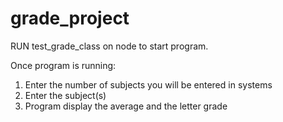# grade_project

RUN test_grade_class on node to start program.

Once program is running:

1. Enter the number of subjects you will be entered in systems
2. Enter the subject(s)
3. Program display the average and the letter grade
